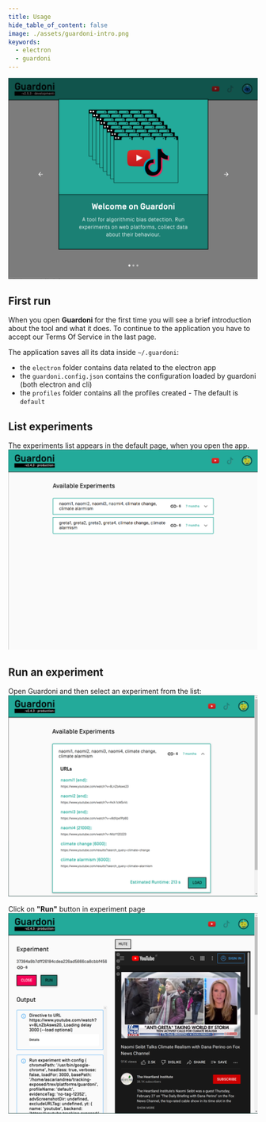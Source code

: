 ```yaml
---
title: Usage
hide_table_of_content: false
image: ./assets/guardoni-intro.png
keywords:
  - electron
  - guardoni
---
```


![Guardoni intro](./assets/guardoni-intro.png)

## First run

When you open **Guardoni** for the first time you will see a brief introduction about the tool and what it does. To continue to the application you have to accept our Terms Of Service in the last page.

The application saves all its data inside `~/.guardoni`:

- the `electron` folder contains data related to the electron app
- the `guardoni.config.json` contains the configuration loaded by guardoni (both electron and cli)
- the `profiles` folder contains all the profiles created - The default is `default`

## List experiments

The experiments list appears in the default page, when you open the app.
![List experiments](assets/guardoni-list-experiments.png)

## Run an experiment

Open Guardoni and then select an experiment from the list:
![Select Experiment](assets/guardoni-select-experiment.png)

Click on **"Run"** button in experiment page
![Run experiment](assets/guardoni-run-experiment.png)
